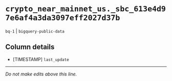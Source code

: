 # `crypto_near_mainnet_us._sbc_613e4d97e6af4a3da3097eff2027d37b`
`bq-1` | `bigquery-public-data`

## Column details
* [TIMESTAMP] `last_update`

-------------------------------------------------------------------------------
*Do not make edits above this line.*
